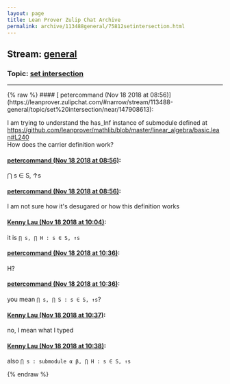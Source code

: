 ```yaml
---
layout: page
title: Lean Prover Zulip Chat Archive 
permalink: archive/113488general/75812setintersection.html
---
```


## Stream: [general](https://leanprover-community.github.io/archive/113488general/index.html)
### Topic: [set intersection](https://leanprover-community.github.io/archive/113488general/75812setintersection.html)

---

<base href="https://leanprover.zulipchat.com">
{% raw %}
#### [ petercommand (Nov 18 2018 at 08:56)](https://leanprover.zulipchat.com/#narrow/stream/113488-general/topic/set%20intersection/near/147908613):
<p>I am trying to understand the has_Inf instance of submodule defined at <a href="https://github.com/leanprover/mathlib/blob/master/linear_algebra/basic.lean#L240" target="_blank" title="https://github.com/leanprover/mathlib/blob/master/linear_algebra/basic.lean#L240">https://github.com/leanprover/mathlib/blob/master/linear_algebra/basic.lean#L240</a><br>
How does the carrier definition work?</p>

#### [ petercommand (Nov 18 2018 at 08:56)](https://leanprover.zulipchat.com/#narrow/stream/113488-general/topic/set%20intersection/near/147908654):
<p>⋂ s ∈ S, ↑s</p>

#### [ petercommand (Nov 18 2018 at 08:56)](https://leanprover.zulipchat.com/#narrow/stream/113488-general/topic/set%20intersection/near/147908656):
<p>I am not sure how it's desugared or how this definition works</p>

#### [ Kenny Lau (Nov 18 2018 at 10:04)](https://leanprover.zulipchat.com/#narrow/stream/113488-general/topic/set%20intersection/near/147910431):
<p>it is <code>⋂ s, ⋂ H : s ∈ S, ↑s</code></p>

#### [ petercommand (Nov 18 2018 at 10:36)](https://leanprover.zulipchat.com/#narrow/stream/113488-general/topic/set%20intersection/near/147911198):
<p>H?</p>

#### [ petercommand (Nov 18 2018 at 10:36)](https://leanprover.zulipchat.com/#narrow/stream/113488-general/topic/set%20intersection/near/147911238):
<p>you mean <code>⋂ s, ⋂ S : s ∈ S, ↑s</code>?</p>

#### [ Kenny Lau (Nov 18 2018 at 10:37)](https://leanprover.zulipchat.com/#narrow/stream/113488-general/topic/set%20intersection/near/147911248):
<p>no, I mean what I typed</p>

#### [ Kenny Lau (Nov 18 2018 at 10:38)](https://leanprover.zulipchat.com/#narrow/stream/113488-general/topic/set%20intersection/near/147911287):
<p>also <code>⋂ s : submodule α β, ⋂ H : s ∈ S, ↑s</code></p>


{% endraw %}
